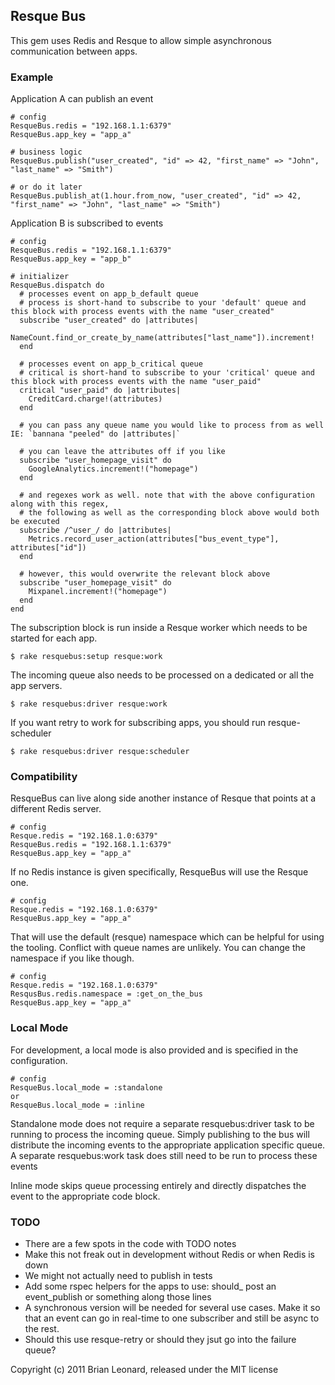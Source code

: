 ## Resque Bus

This gem uses Redis and Resque to allow simple asynchronous communication between apps.

### Example

Application A can publish an event

    # config
    ResqueBus.redis = "192.168.1.1:6379"
    ResqueBus.app_key = "app_a"

    # business logic
    ResqueBus.publish("user_created", "id" => 42, "first_name" => "John", "last_name" => "Smith")
    
    # or do it later
    ResqueBus.publish_at(1.hour.from_now, "user_created", "id" => 42, "first_name" => "John", "last_name" => "Smith")

Application B is subscribed to events

    # config
    ResqueBus.redis = "192.168.1.1:6379"
    ResqueBus.app_key = "app_b"
    
    # initializer
    ResqueBus.dispatch do
      # processes event on app_b_default queue
      # process is short-hand to subscribe to your 'default' queue and this block with process events with the name "user_created"
      subscribe "user_created" do |attributes|
        NameCount.find_or_create_by_name(attributes["last_name"]).increment!
      end
      
      # processes event on app_b_critical queue
      # critical is short-hand to subscribe to your 'critical' queue and this block with process events with the name "user_paid"
      critical "user_paid" do |attributes|
        CreditCard.charge!(attributes)
      end

      # you can pass any queue name you would like to process from as well IE: `bannana "peeled" do |attributes|`
      
      # you can leave the attributes off if you like
      subscribe "user_homepage_visit" do
        GoogleAnalytics.increment!("homepage")
      end
      
      # and regexes work as well. note that with the above configuration along with this regex,
      # the following as well as the corresponding block above would both be executed
      subscribe /^user_/ do |attributes|
        Metrics.record_user_action(attributes["bus_event_type"], attributes["id"])
      end
      
      # however, this would overwrite the relevant block above
      subscribe "user_homepage_visit" do
        Mixpanel.increment!("homepage")
      end
    end

The subscription block is run inside a Resque worker which needs to be started for each app.

    $ rake resquebus:setup resque:work
    
The incoming queue also needs to be processed on a dedicated or all the app servers.

    $ rake resquebus:driver resque:work
    
If you want retry to work for subscribing apps, you should run resque-scheduler
    
    $ rake resquebus:driver resque:scheduler

### Compatibility

ResqueBus can live along side another instance of Resque that points at a different Redis server.
    
    # config
    Resque.redis = "192.168.1.0:6379"
    ResqueBus.redis = "192.168.1.1:6379"
    ResqueBus.app_key = "app_a"

If no Redis instance is given specifically, ResqueBus will use the Resque one.

    # config
    Resque.redis = "192.168.1.0:6379"
    ResqueBus.app_key = "app_a"

That will use the default (resque) namespace which can be helpful for using the tooling. Conflict with queue names are unlikely. You can change the namespace if you like though.

    # config
    Resque.redis = "192.168.1.0:6379"
    ResqusBus.redis.namespace = :get_on_the_bus
    ResqueBus.app_key = "app_a"   


### Local Mode

For development, a local mode is also provided and is specified in the
configuration.

    # config
    ResqueBus.local_mode = :standalone
    or 
    ResqueBus.local_mode = :inline

Standalone mode does not require a separate resquebus:driver task to be running to process the
incoming queue. Simply publishing to the bus will distribute the incoming events 
to the appropriate application specific queue.  A separate resquebus:work task does 
still need to be run to process these events

Inline mode skips queue processing entirely and directly dispatches the
event to the appropriate code block. 


### TODO

* There are a few spots in the code with TODO notes
* Make this not freak out in development without Redis or when Redis is down
* We might not actually need to publish in tests
* Add some rspec helpers for the apps to use: should_ post an event_publish or something along those lines
* A synchronous version will be needed for several use cases. Make it so that an event can go in real-time to one subscriber and still be async to the rest.
* Should this use resque-retry or should they jsut go into the failure queue?
    
Copyright (c) 2011 Brian Leonard, released under the MIT license
